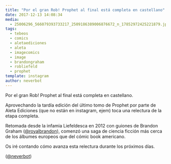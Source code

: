 ```yaml
---
title: "Por el gran Rob! Prophet al final está completa en castellano"
date: 2017-12-13 14:08:34
media: 
  - 25006296_566079393733217_2509186389006876672_n_17852972425221879.jpg
tags: 
  - tebeos
  - comics
  - aletaediciones
  - aleta
  - imagecomics
  - image
  - brandongraham
  - robliefeld
  - prophet
template: instagram
author: neverbot
---
```


Por el gran Rob! Prophet al final está completa en castellano.


Aprovechando la tardía edición del último tomo de Prophet por parte de Aleta Ediciones (que no están en instagram, ejem) toca una relectura de la etapa completa.


Retomada desde la infamia Liefeldesca en 2012 con guiones de Brandon Graham ([@royalbrandon](https://instagram.com/royalbrandon)), comenzó una saga de ciencia ficción más cerca de los álbumes europeos que del cómic book americano.


Os iré contando cómo avanza esta relectura durante los próximos días.


([@neverbot](https://instagram.com/neverbot))

